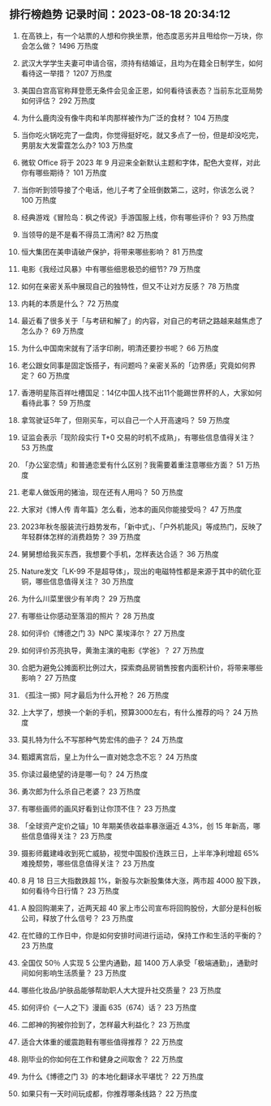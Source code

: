 
## 排行榜趋势 记录时间：2023-08-18 20:34:12
  
  1. 在高铁上，有一个站票的人想和你换坐票，他态度恶劣并且甩给你一万块，你会怎么做？ 1496 万热度
    
  2. 武汉大学学生夫妻可申请合宿，须持有结婚证，且均为在籍全日制学生，如何看待这一举措？ 1207 万热度
    
  3. 美国白宫高官称拜登愿无条件会见金正恩，如何看待该表态？当前东北亚局势如何评估？ 292 万热度
    
  4. 为什么鹿肉没有像牛肉和羊肉那样被作为广泛的食材？ 104 万热度
    
  5. 当你吃火锅吃完了一盘肉，你觉得挺好吃，就又多点了一份，但是却没吃完，男朋友大发雷霆怎么办? 103 万热度
    
  6. 微软 Office 将于 2023 年 9 月迎来全新默认主题和字体，配色大变样，对此你有哪些期待？ 101 万热度
    
  7. 当你听到领导接了个电话，他儿子考了全班倒数第二，这时，你该怎么说？ 100 万热度
    
  8. 经典游戏《冒险岛：枫之传说》手游国服上线，你有哪些评价？ 93 万热度
    
  9. 当领导的是不是看不得员工清闲? 82 万热度
    
  10. 恒大集团在美申请破产保护，将带来哪些影响？ 81 万热度
    
  11. 电影《我经过风暴》中有哪些细思极恐的细节? 79 万热度
    
  12. 如何在亲密关系中展现自己的独特性，但又不让对方反感？ 78 万热度
    
  13. 内耗的本质是什么？ 72 万热度
    
  14. 最近看了很多关于「与考研和解了」的内容，对自己的考研之路越来越焦虑了怎么办？ 69 万热度
    
  15. 为什么中国南宋就有了活字印刷，明清还要抄书呢？ 66 万热度
    
  16. 老公跟女同事是固定饭搭子，有问题吗？亲密关系的「边界感」究竟如何界定？ 60 万热度
    
  17. 香港明星陈百祥吐槽国足：14亿中国人找不出11个能踢世界杯的人，大家如何看待此事？ 59 万热度
    
  18. 拿驾驶证5年了，但刚买车，可以自己一个人开高速吗？ 59 万热度
    
  19. 证监会表示「现阶段实行 T+0 交易的时机不成熟」，有哪些信息值得关注？ 53 万热度
    
  20. 「办公室恋情」和普通恋爱有什么区别？我需要着重注意哪些方面？ 51 万热度
    
  21. 老辈人做饭用的猪油，现在还有人用吗？ 50 万热度
    
  22. 大家对《博人传 青年篇》怎么看，池本的画风你能接受吗？ 47 万热度
    
  23. 2023年秋冬服装流行趋势发布，「新中式」、「户外机能风」等成热门，反映了年轻群体怎样的消费趋势？ 39 万热度
    
  24. 舅舅想给我买东西，我想要个手机，怎样表达合适？ 36 万热度
    
  25. Nature发文「LK-99 不是超导体」，现出的电磁特性都是来源于其中的硫化亚铜，哪些信息值得关注？ 30 万热度
    
  26. 为什么川菜里很少有羊肉？ 29 万热度
    
  27. 有哪些让你感动至落泪的照片？ 28 万热度
    
  28. 如何评价《博德之门 3》NPC 莱埃泽尔？ 27 万热度
    
  29. 如何评价苏亮执导，黄渤主演的电影《学爸》？ 27 万热度
    
  30. 合肥为避免公摊面积比例过大，探索商品房销售按套内面积计价，将带来哪些影响？ 27 万热度
    
  31. 《孤注一掷》阿才最后为什么开枪？ 26 万热度
    
  32. 上大学了，想换一个新的手机，预算3000左右，有什么推荐的吗？ 24 万热度
    
  33. 莫扎特为什么不写那种气势宏伟的曲子？ 24 万热度
    
  34. 甄嬛离宫后，皇上为什么一直对她念念不忘？ 24 万热度
    
  35. 你读过最绝望的诗是哪一句？ 24 万热度
    
  36. 勇次郎为什么杀自己老婆？ 23 万热度
    
  37. 有哪些画师的画风好看到让你顶不住？ 23 万热度
    
  38. 「全球资产定价之锚」10 年期美债收益率暴涨逼近 4.3%，创 15 年新高，哪些信息值得关注？ 23 万热度
    
  39. 摄影师戴建峰收到死亡威胁，视觉中国股价连跌三日，上半年净利增超 65% 难挽颓势，哪些信息值得关注？ 23 万热度
    
  40. 8 月 18 日三大指数跌超 1%，新股与次新股集体大涨，两市超 4000 股下跌，如何看待今日行情？ 23 万热度
    
  41. A 股回购潮来了，近两天超 40 家上市公司宣布将回购股份，大部分是科创板公司，释放了什么信号？ 23 万热度
    
  42. 在忙碌的工作日中，你是如何安排时间进行运动，保持工作和生活的平衡的？ 23 万热度
    
  43. 全国仅 50％ 人实现 5 公里内通勤，超 1400 万人承受「极端通勤」，通勤时间如何影响生活质量？ 23 万热度
    
  44. 哪些化妆品/护肤品能够帮助职人大大提升社交质量？ 23 万热度
    
  45. 如何评价《一人之下》漫画 635（674）话？ 23 万热度
    
  46. 二郎神的狗被你捡到了，怎样最大利益化？ 23 万热度
    
  47. 适合大体重的缓震跑鞋有哪些值得推荐？ 22 万热度
    
  48. 刚毕业的你如何在工作和健身之间取舍？ 22 万热度
    
  49. 为什么《博德之门 3》的本地化翻译水平堪忧？ 22 万热度
    
  50. 如果只有一天时间玩成都，你推荐哪条线路？ 22 万热度
    